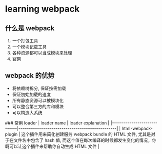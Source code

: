 learning webpack
================
## 什么是 webpack
<ol>
	<li>一个打包工具</li>
	<li>一个模块记载工具</li>
	<li>各种资源都可以当成模块来处理</li>
	<li><a href="http://webpack.github.io/">官网</a></li>
</ol>

## webpack 的优势
<ul>
	<li>将依赖树拆分, 保证按需加载</li>
	<li>保证初始加载的速度</li>
	<li>所有静态资源可以被模块化</li>
	<li>可以整合第三方的库和模块</li>
	<li>可以构造大系统</li>
</ul>
### 常用 loader
|             loader name     |  loader explanation                              |
|-----------------------------|--------------------------------------------------|
| html-webpack-plugin | 这个插件用来简化创建服务 webpack bundle 的 HTML 文件, 尤其是对于在文件名中包含了 hash 值, 而这个值在每次编译的时候都发生变化的情况。你既可以让这个插件来帮助你自动生成 HTML 文件 |